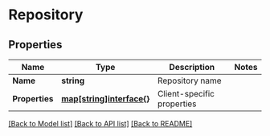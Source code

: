 # Repository

## Properties

Name | Type | Description | Notes
------------ | ------------- | ------------- | -------------
**Name** | **string** | Repository name | 
**Properties** | [**map[string]interface{}**](.md) | Client-specific properties | 

[[Back to Model list]](../README.md#documentation-for-models) [[Back to API list]](../README.md#documentation-for-api-endpoints) [[Back to README]](../README.md)



